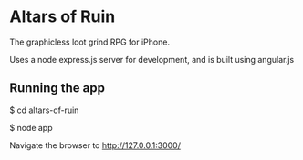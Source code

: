 Altars of Ruin
==============

The graphicless loot grind RPG for iPhone.


Uses a node express.js server for development, and is built using angular.js

## Running the app

$ cd altars-of-ruin 

$ node app  

Navigate the browser to http://127.0.0.1:3000/
